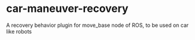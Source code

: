 # car-maneuver-recovery
A recovery behavior plugin for move_base node of ROS, to be used on car like robots
